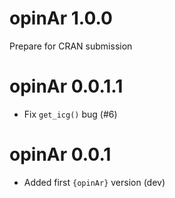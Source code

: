 # opinAr 1.0.0

Prepare for CRAN submission

# opinAr 0.0.1.1

* Fix `get_icg()` bug (#6)

# opinAr 0.0.1

* Added first `{opinAr}` version (dev)

